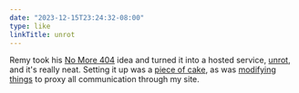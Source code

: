 ```yaml
---
date: "2023-12-15T23:24:32-08:00"
type: like
linkTitle: unrot
---
```


Remy took his <a href="https://remysharp.com/2023/09/26/no-more-404" class="u-like-of">No More 404</a>
idea and turned it into a hosted service,
<a href="https://remysharp.com/2023/12/04/unrot-that-link" class="u-like-of">unrot</a>,
and it's really neat.
Setting it up was a [piece of cake], as was [modifying things] to proxy all communication through my site.

[piece of cake]: https://github.com/willnorris/willnorris.com/commit/44d7c7f955110b1c6b6596cf27bb039b161ad72f
[modifying things]: https://github.com/willnorris/willnorris.com/commit/14d62b5d69b617be3065f2f2307ae760c8a4024d
